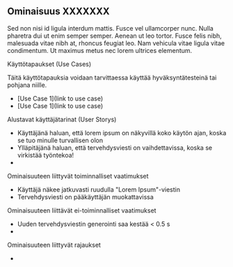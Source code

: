 ## Ominaisuus XXXXXXX

Sed non nisi id ligula interdum mattis. Fusce vel ullamcorper nunc. Nulla pharetra dui ut enim semper semper. Aenean ut leo tortor. Fusce felis nibh, malesuada vitae nibh at, rhoncus feugiat leo. Nam vehicula vitae ligula vitae condimentum. Ut maximus metus nec lorem ultrices elementum.


Käyttötapaukset (Use Cases)

Täitä käyttötapauksia voidaan tarvittaessa käyttää hyväksyntätesteinä tai pohjana niille.

* [Use Case 1](link to use case)
* [Use Case 1](link to use case)


Alustavat käyttäjätarinat (User Storys)

* Käyttäjänä haluan, että lorem ipsum on näkyvillä koko käytön ajan, koska se tuo minulle turvallisen olon
* Ylläpitäjänä haluan, että tervehdysviesti on vaihdettavissa, koska se virkistää työntekoa!
* 

Ominaisuuteen liittyvät toiminnalliset vaatimukset

* Käyttäjä näkee jatkuvasti ruudulla "Lorem Ipsum"-viestin
* Tervehdysviesti on pääkäyttäjän muokattavissa

Ominaisuuteen liittävät ei-toiminnalliset vaatimukset

* Uuden tervehdysviestin generointi saa kestää < 0.5 s
* 

Ominaisuuteen liittyvät rajaukset

*






